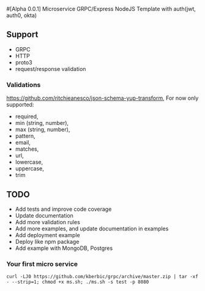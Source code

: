 #[Alpha 0.0.1]  Microservice GRPC/Express NodeJS Template with auth(jwt, auth0, okta) 

## Support
- GRPC
- HTTP
- proto3
- request/response validation

### Validations
https://github.com/ritchieanesco/json-schema-yup-transform, 
For now only supported: 
- required, 
- min (string, number), 
- max (string, number), 
- pattern, 
- email, 
- matches, 
- url, 
- lowercase, 
- uppercase, 
- trim

## TODO
- Add tests and improve code coverage
- Update documentation
- Add more validation rules
- Add more examples, and update documentation in examples
- Add deployment example
- Deploy like npm package
- Add example with MongoDB, Postgres

### Your first micro service

    curl -LJ0 https://github.com/kberbic/grpc/archive/master.zip | tar -xf - --strip=1; chmod +x ms.sh; ./ms.sh -s test -p 8080